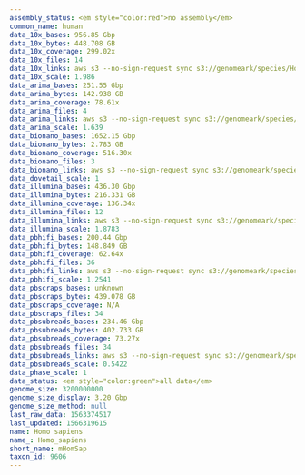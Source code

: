 ```yaml
---
assembly_status: <em style="color:red">no assembly</em>
common_name: human
data_10x_bases: 956.85 Gbp
data_10x_bytes: 448.708 GB
data_10x_coverage: 299.02x
data_10x_files: 14
data_10x_links: aws s3 --no-sign-request sync s3://genomeark/species/Homo_sapiens/mHomSap1/genomic_data/10x/ .<br>aws s3 --no-sign-request sync s3://genomeark/species/Homo_sapiens/mHomSap2/genomic_data/10x/ .<br>aws s3 --no-sign-request sync s3://genomeark/species/Homo_sapiens/mHomSap3/genomic_data/10x/ .<br>
data_10x_scale: 1.986
data_arima_bases: 251.55 Gbp
data_arima_bytes: 142.938 GB
data_arima_coverage: 78.61x
data_arima_files: 4
data_arima_links: aws s3 --no-sign-request sync s3://genomeark/species/Homo_sapiens/mHomSap3/genomic_data/arima/ .<br>
data_arima_scale: 1.639
data_bionano_bases: 1652.15 Gbp
data_bionano_bytes: 2.783 GB
data_bionano_coverage: 516.30x
data_bionano_files: 3
data_bionano_links: aws s3 --no-sign-request sync s3://genomeark/species/Homo_sapiens/mHomSap1/genomic_data/bionano/ .<br>aws s3 --no-sign-request sync s3://genomeark/species/Homo_sapiens/mHomSap2/genomic_data/bionano/ .<br>aws s3 --no-sign-request sync s3://genomeark/species/Homo_sapiens/mHomSap3/genomic_data/bionano/ .<br>
data_dovetail_scale: 1
data_illumina_bases: 436.30 Gbp
data_illumina_bytes: 216.331 GB
data_illumina_coverage: 136.34x
data_illumina_files: 12
data_illumina_links: aws s3 --no-sign-request sync s3://genomeark/species/Homo_sapiens/mHomSap1/genomic_data/illumina/ .<br>aws s3 --no-sign-request sync s3://genomeark/species/Homo_sapiens/mHomSap2/genomic_data/illumina/ .<br>
data_illumina_scale: 1.8783
data_pbhifi_bases: 200.44 Gbp
data_pbhifi_bytes: 148.849 GB
data_pbhifi_coverage: 62.64x
data_pbhifi_files: 36
data_pbhifi_links: aws s3 --no-sign-request sync s3://genomeark/species/Homo_sapiens/mHomSap1/genomic_data/pacbio/ . --exclude "*scraps.bam*" --exclude "*subreads.bam*"<br>aws s3 --no-sign-request sync s3://genomeark/species/Homo_sapiens/mHomSap2/genomic_data/pacbio/ . --exclude "*scraps.bam*" --exclude "*subreads.bam*"<br>aws s3 --no-sign-request sync s3://genomeark/species/Homo_sapiens/mHomSap3/genomic_data/pacbio/ . --exclude "*scraps.bam*" --exclude "*subreads.bam*"<br>
data_pbhifi_scale: 1.2541
data_pbscraps_bases: unknown
data_pbscraps_bytes: 439.078 GB
data_pbscraps_coverage: N/A
data_pbscraps_files: 34
data_pbsubreads_bases: 234.46 Gbp
data_pbsubreads_bytes: 402.733 GB
data_pbsubreads_coverage: 73.27x
data_pbsubreads_files: 34
data_pbsubreads_links: aws s3 --no-sign-request sync s3://genomeark/species/Homo_sapiens/mHomSap3/genomic_data/pacbio/ . --exclude "*scraps.bam* --exclude "*ccs.bam*"<br>
data_pbsubreads_scale: 0.5422
data_phase_scale: 1
data_status: <em style="color:green">all data</em>
genome_size: 3200000000
genome_size_display: 3.20 Gbp
genome_size_method: null
last_raw_data: 1563374517
last_updated: 1566319615
name: Homo sapiens
name_: Homo_sapiens
short_name: mHomSap
taxon_id: 9606
---
```

